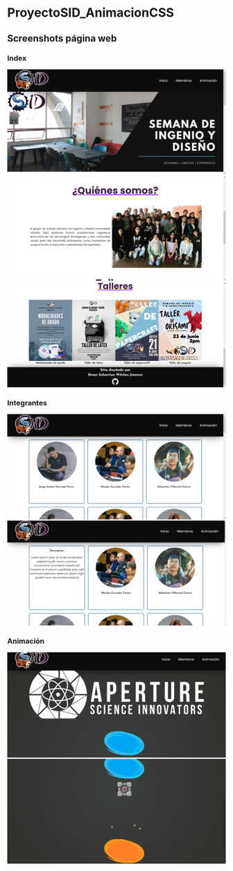 # ProyectoSID_AnimacionCSS

## Screenshots página web

### Index
<div>
<img src="https://github.com/SebastianWilches/ProyectoSID_AnimacionCSS/blob/master/readmeImg/1.png">
<div>
<div>
<img src="https://github.com/SebastianWilches/ProyectoSID_AnimacionCSS/blob/master/readmeImg/2.png">
<div>
<div>
<img src="https://github.com/SebastianWilches/ProyectoSID_AnimacionCSS/blob/master/readmeImg/3.png">
<div>

### Integrantes
<div>
<img src="https://github.com/SebastianWilches/ProyectoSID_AnimacionCSS/blob/master/readmeImg/4.png">
<div>
<div>
<img src="https://github.com/SebastianWilches/ProyectoSID_AnimacionCSS/blob/master/readmeImg/5.png">
<div>

### Animación
<div>
<img src="https://github.com/SebastianWilches/ProyectoSID_AnimacionCSS/blob/master/readmeImg/6.png">
<div>
<div>
<img src="https://github.com/SebastianWilches/ProyectoSID_AnimacionCSS/blob/master/readmeImg/7.png">
<div>

